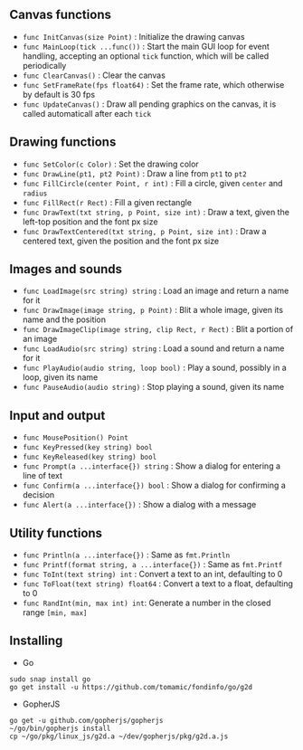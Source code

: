 ## Canvas functions

- `func InitCanvas(size Point)` : Initialize the drawing canvas
- `func MainLoop(tick ...func())` : Start the main GUI loop for event handling, accepting an optional `tick` function, which will be called periodically
- `func ClearCanvas()` : Clear the canvas
- `func SetFrameRate(fps float64)` : Set the frame rate, which otherwise by default is 30 fps
- `func UpdateCanvas()` : Draw all pending graphics on the canvas, it is called automaticall after each `tick`

## Drawing functions

- `func SetColor(c Color)` : Set the drawing color
- `func DrawLine(pt1, pt2 Point)` : Draw a line from `pt1` to `pt2`
- `func FillCircle(center Point, r int)` : Fill a circle, given `center` and `radius`
- `func FillRect(r Rect)` : Fill a given rectangle
- `func DrawText(txt string, p Point, size int)` : Draw a text, given the left-top position and the font px size
- `func DrawTextCentered(txt string, p Point, size int)` : Draw a centered text, given the position and the font px size

## Images and sounds

- `func LoadImage(src string) string` : Load an image and return a name for it
- `func DrawImage(image string, p Point)` : Blit a whole image, given its name and the position
- `func DrawImageClip(image string, clip Rect, r Rect)` : Blit a portion of an image
- `func LoadAudio(src string) string` : Load a sound and return a name for it
- `func PlayAudio(audio string, loop bool)` : Play a sound, possibly in a loop, given its name
- `func PauseAudio(audio string)` : Stop playing a sound, given its name

## Input and output

- `func MousePosition() Point`
- `func KeyPressed(key string) bool`
- `func KeyReleased(key string) bool`
- `func Prompt(a ...interface{}) string` : Show a dialog for entering a line of text
- `func Confirm(a ...interface{}) bool` : Show a dialog for confirming a decision
- `func Alert(a ...interface{})` : Show a dialog with a message

## Utility functions

- `func Println(a ...interface{})` : Same as `fmt.Println`
- `func Printf(format string, a ...interface{})` : Same as `fmt.Printf`
- `func ToInt(text string) int` : Convert a text to an int, defaulting to 0
- `func ToFloat(text string) float64` : Convert a text to a float, defaulting to 0
- `func RandInt(min, max int) int`: Generate a number in the closed range `[min, max]`

## Installing

- Go
```
sudo snap install go
go get install -u https://github.com/tomamic/fondinfo/go/g2d
```

- GopherJS
```
go get -u github.com/gopherjs/gopherjs
~/go/bin/gopherjs install
cp ~/go/pkg/linux_js/g2d.a ~/dev/gopherjs/pkg/g2d.a.js
```


